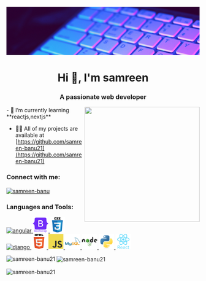 ![logo](https://github.com/samreen-banu21/samreen-banu21/blob/main/GithubBanner.png)
<h1 align="center">Hi 👋, I'm samreen</h1>
<h3 align="center">A passionate web developer</h3>
<img align="right" src="https://i.pinimg.com/originals/fa/da/ac/fadaaccbe42be76393b341017b735367.gif" width="300" height="300">
- 🌱 I’m currently learning **reactjs,nextjs**

- 👨‍💻 All of my projects are available at [https://github.com/samreen-banu21](https://github.com/samreen-banu21)

<h3 align="left">Connect with me:</h3>
<p align="left">
<a href="https://linkedin.com/in/samreen-banu" target="blank"><img align="center" src="https://raw.githubusercontent.com/rahuldkjain/github-profile-readme-generator/master/src/images/icons/Social/linked-in-alt.svg" alt="samreen-banu" height="30" width="40" /></a>
</p>

<h3 align="left">Languages and Tools:</h3>
<p align="left"> <a href="https://angular.io" target="_blank" rel="noreferrer"> <img src="https://angular.io/assets/images/logos/angular/angular.svg" alt="angular" width="40" height="40"/> </a> <a href="https://getbootstrap.com" target="_blank" rel="noreferrer"> <img src="https://raw.githubusercontent.com/devicons/devicon/master/icons/bootstrap/bootstrap-plain-wordmark.svg" alt="bootstrap" width="40" height="40"/> </a> <a href="https://www.w3schools.com/css/" target="_blank" rel="noreferrer"> <img src="https://raw.githubusercontent.com/devicons/devicon/master/icons/css3/css3-original-wordmark.svg" alt="css3" width="40" height="40"/> </a> <a href="https://www.djangoproject.com/" target="_blank" rel="noreferrer"> <img src="https://cdn.worldvectorlogo.com/logos/django.svg" alt="django" width="40" height="40"/> </a> <a href="https://www.w3.org/html/" target="_blank" rel="noreferrer"> <img src="https://raw.githubusercontent.com/devicons/devicon/master/icons/html5/html5-original-wordmark.svg" alt="html5" width="40" height="40"/> </a> <a href="https://developer.mozilla.org/en-US/docs/Web/JavaScript" target="_blank" rel="noreferrer"> <img src="https://raw.githubusercontent.com/devicons/devicon/master/icons/javascript/javascript-original.svg" alt="javascript" width="40" height="40"/> </a> <a href="https://www.mysql.com/" target="_blank" rel="noreferrer"> <img src="https://raw.githubusercontent.com/devicons/devicon/master/icons/mysql/mysql-original-wordmark.svg" alt="mysql" width="40" height="40"/> </a> <a href="https://nodejs.org" target="_blank" rel="noreferrer"> <img src="https://raw.githubusercontent.com/devicons/devicon/master/icons/nodejs/nodejs-original-wordmark.svg" alt="nodejs" width="40" height="40"/> </a> <a href="https://www.python.org" target="_blank" rel="noreferrer"> <img src="https://raw.githubusercontent.com/devicons/devicon/master/icons/python/python-original.svg" alt="python" width="40" height="40"/> </a> <a href="https://reactjs.org/" target="_blank" rel="noreferrer"> <img src="https://raw.githubusercontent.com/devicons/devicon/master/icons/react/react-original-wordmark.svg" alt="react" width="40" height="40"/> </a> </p>

<p><img align="left" src="https://github-readme-stats.vercel.app/api/top-langs?username=samreen-banu21&show_icons=true&locale=en&layout=compact" alt="samreen-banu21" /></p>

<p>&nbsp;<img align="center" src="https://github-readme-stats.vercel.app/api?username=samreen-banu21&show_icons=true&locale=en" alt="samreen-banu21" /></p>

<p><img align="center" src="https://github-readme-streak-stats.herokuapp.com/?user=samreen-banu21&" alt="samreen-banu21" /></p>


